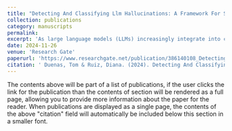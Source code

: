 ```yaml
---
title: "Detecting And Classifying Llm Hallucinations: A Framework For Skill-specific Error Analysis"
collection: publications
category: manuscripts
permalink: 
excerpt: 'As large language models (LLMs) increasingly integrate into critical applications, mitigating errors like hallucinations becomes paramount for AI safety.'
date: 2024-11-26
venue: 'Research Gate'
paperurl: 'https://www.researchgate.net/publication/386140108_Detecting_And_Classifying_Llm_Hallucinations_A_Framework_For_Skill-specific_Error_Analysis'
citation: ' Duenas, Tom & Ruiz, Diana. (2024). Detecting And Classifying Llm Hallucinations: A Framework For Skill-specific Error Analysis. 10.13140/RG.2.2.24542.24643.'
---
```


The contents above will be part of a list of publications, if the user clicks the link for the publication than the contents of section will be rendered as a full page, allowing you to provide more information about the paper for the reader. When publications are displayed as a single page, the contents of the above "citation" field will automatically be included below this section in a smaller font.
